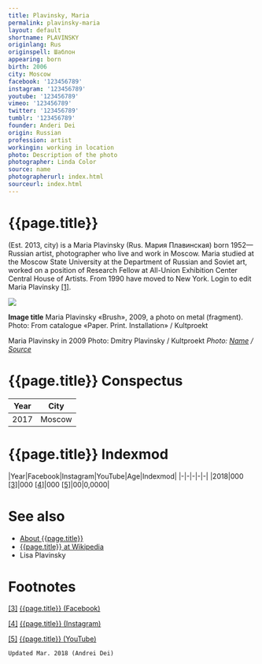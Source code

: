 ```yaml
---
title: Plavinsky, Maria
permalink: plavinsky-maria
layout: default
shortname: PLAVINSKY
originlang: Rus
originspell: Шаблон
appearing: born
birth: 2006
city: Moscow
facebook: '123456789'
instagram: '123456789'
youtube: '123456789'
vimeo: '123456789'
twitter: '123456789'
tumblr: '123456789'
founder: Anderi Dei
origin: Russian
profession: artist
workingin: working in location
photo: Description of the photo
photographer: Linda Color
source: name
photographerurl: index.html
sourceurl: index.html
---
```


# {{page.title}}

(Est. 2013, city) is a Maria Plavinsky (Rus. Мария Плавинская) born 1952—Russian artist, photographer who live and work in Moscow. Maria studied at the Moscow State University at the Department of Russian and Soviet art, worked on a position of Research Fellow at All-Union Exhibition Center Central House of Artists. From 1990 have moved to New York. Login to edit Maria Plavinsky <span id="a1">[\[1\]](#f1)</span>.

![](/encyclopedia/images/image-name.jpg)

**Image title**
Maria Plavinsky «Brush», 2009, a photo on metal (fragment). Photo: From catalogue «Paper. Print. Installation» / Kultproekt

Maria Plavinsky in 2009
Photo: Dmitry Plavinsky / Kultproekt
*Photo: [Name](index) / [Source](index)*

# {{page.title}} Conspectus

|Year|City|
|-|-|
|2017|Moscow|

# {{page.title}} Indexmod

|Year|Facebook|Instagram|YouTube|Age|Indexmod|
|-|-|-|-|-|
|2018|000 <span id="a3">[\[3\]](#f3)</span>|000 <span id="a4">[\[4\]](#f4)</span>|000 <span id="a5">[\[5\]](#f5)</span>|00|0,0000|


# See also

+ [About {{page.title}}](index)
+ [{{page.title}} at Wikipedia](index)
+ Lisa Plavinsky

# Footnotes

[[3]](#a3) <span id="f3"></span> [{{page.title}} (Facebook)](index)

[[4]](#a4) <span id="f4"></span> [{{page.title}} (Instagram)](index)

[[5]](#a5) <span id="f5"></span> [{{page.title}} (YouTube)](index)

`Updated Mar. 2018 (Andrei Dei)`
